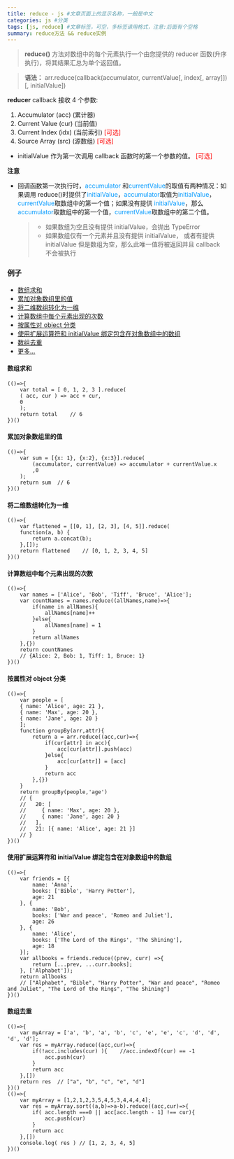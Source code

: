 ```yaml
---
title: reduce - js #文章页面上的显示名称，一般是中文
categories: js #分类
tags: [js, reduce] #文章标签，可空，多标签请用格式，注意:后面有个空格
summary: reduce方法 && reduce实例
---
```


> **reduce()** 方法对数组中的每个元素执行一个由您提供的 reducer 函数(升序执行)，将其结果汇总为单个返回值。

> **语法：**
> arr.reduce(callback(accumulator, currentValue[, index[, array]])[, initialValue])

**reducer** callback 接收 4 个参数:

1. Accumulator (acc) (累计器)
2. Current Value (cur) (当前值)
3. Current Index (idx) (当前索引) <font color="red">[可选]</font>
4. Source Array (src) (源数组) <font color="red">[可选]</font>

- initialValue 作为第一次调用 callback 函数时的第一个参数的值。 <font color="red">[可选]</font>

**注意**

- 回调函数第一次执行时，<font color=#0099ff>accumulator</font> 和<font color=#0099ff>currentValue</font>的取值有两种情况：如果调用 reduce()时提供了<font color=#0099ff>initialValue</font>，<font color=#0099ff>accumulator</font>取值为<font color=#0099ff>initialValue</font>，<font color=#0099ff>currentValue</font>取数组中的第一个值；如果没有提供 <font color=#0099ff>initialValue</font>，那么<font color=#0099ff>accumulator</font>取数组中的第一个值，<font color=#0099ff>currentValue</font>取数组中的第二个值。
  > - 如果数组为空且没有提供 initialValue，会抛出 TypeError
  > - 如果数组仅有一个元素并且没有提供 initialValue， 或者有提供 initialValue 但是数组为空，那么此唯一值将被返回并且 callback 不会被执行

### 例子

- [数组求和](#item1)
- [累加对象数组里的值](#item2)
- [将二维数组转化为一维](#item3)
- [计算数组中每个元素出现的次数](#item4)
- [按属性对 object 分类](#item5)
- [使用扩展运算符和 initialValue 绑定包含在对象数组中的数组](#item6)
- [数组去重](#item7)
- [更多...](https://developer.mozilla.org/zh-CN/docs/Web/JavaScript/Reference/Global_Objects/Array/Reduce)

#### <font id="item1">数组求和</font>
```
(()=>{
    var total = [ 0, 1, 2, 3 ].reduce(
    ( acc, cur ) => acc + cur,
    0
    );
    return total    // 6
})()
```

#### <font id="item2">累加对象数组里的值</font>
```
(()=>{
    var sum = [{x: 1}, {x:2}, {x:3}].reduce(
        (accumulator, currentValue) => accumulator + currentValue.x
        ,0
    );
    return sum  // 6
})()
```

#### <font id="item3">将二维数组转化为一维</font>
```
(()=>{
    var flattened = [[0, 1], [2, 3], [4, 5]].reduce(
    function(a, b) {
        return a.concat(b);
    },[]);
    return flattened    // [0, 1, 2, 3, 4, 5]
})()
```

#### <font id="item4">计算数组中每个元素出现的次数</font>
```
(()=>{
    var names = ['Alice', 'Bob', 'Tiff', 'Bruce', 'Alice'];
    var countNames = names.reduce((allNames,name)=>{
        if(name in allNames){
            allNames[name]++
        }else{
            allNames[name] = 1
        }
        return allNames
    },{})
    return countNames
    // {Alice: 2, Bob: 1, Tiff: 1, Bruce: 1}
})()
```

#### <font id="item5">按属性对 object 分类</font>
```
(()=>{
    var people = [
    { name: 'Alice', age: 21 },
    { name: 'Max', age: 20 },
    { name: 'Jane', age: 20 }
    ];
    function groupBy(arr,attr){
        return a = arr.reduce((acc,cur)=>{
            if(cur[attr] in acc){
                acc[cur[attr]].push(acc)
            }else{
                acc[cur[attr]] = [acc]
            }
            return acc
        },{})
    }
    return groupBy(people,'age')
    // { 
    //   20: [
    //     { name: 'Max', age: 20 }, 
    //     { name: 'Jane', age: 20 }
    //   ], 
    //   21: [{ name: 'Alice', age: 21 }] 
    // }
})()
```

#### <font id="item6">使用扩展运算符和 initialValue 绑定包含在对象数组中的数组</font>
```
(()=>{
    var friends = [{
        name: 'Anna',
        books: ['Bible', 'Harry Potter'],
        age: 21
    }, {
        name: 'Bob',
        books: ['War and peace', 'Romeo and Juliet'],
        age: 26
    }, {
        name: 'Alice',
        books: ['The Lord of the Rings', 'The Shining'],
        age: 18
    }];
    var allbooks = friends.reduce((prev, curr) =>{
        return [...prev, ...curr.books];
    }, ['Alphabet']);
    return allbooks
    // ["Alphabet", "Bible", "Harry Potter", "War and peace", "Romeo and Juliet", "The Lord of the Rings", "The Shining"]
})()
```

#### <font id="item7">数组去重</font>

```
(()=>{
    var myArray = ['a', 'b', 'a', 'b', 'c', 'e', 'e', 'c', 'd', 'd', 'd', 'd'];
    var res = myArray.reduce((acc,cur)=>{
        if(!acc.includes(cur) ){    //acc.indexOf(cur) == -1 
            acc.push(cur)
        }
        return acc
    },[])
    return res  // ["a", "b", "c", "e", "d"]
})()
(()=>{
    var myArray = [1,2,1,2,3,5,4,5,3,4,4,4,4];
    var res = myArray.sort((a,b)=>a-b).reduce((acc,cur)=>{
        if( acc.length ===0 || acc[acc.length - 1] !== cur){
            acc.push(cur)
        }
        return acc
    },[])
    console.log( res ) // [1, 2, 3, 4, 5]
})()
```
